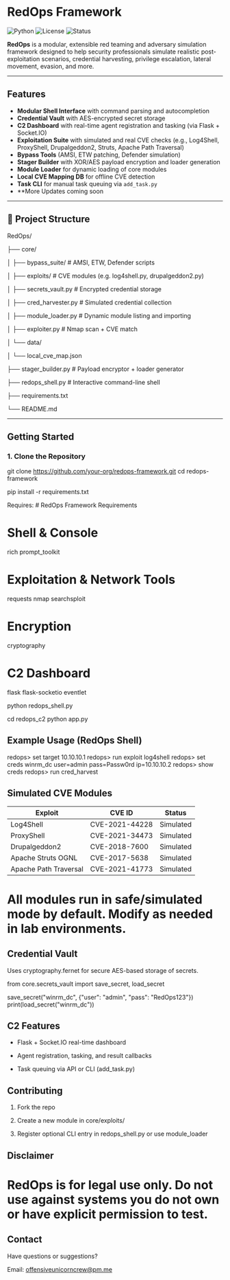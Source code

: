 # RedOps Framework

![Python](https://img.shields.io/badge/python-3.8%2B-blue)
![License](https://img.shields.io/badge/license-MIT-lightgrey)
![Status](https://img.shields.io/badge/build-stable-green)

**RedOps** is a modular, extensible red teaming and adversary simulation framework designed to help security professionals simulate realistic post-exploitation scenarios, credential harvesting, privilege escalation, lateral movement, evasion, and more.

---

## Features

-  **Modular Shell Interface** with command parsing and autocompletion
-  **Credential Vault** with AES-encrypted secret storage
-  **C2 Dashboard** with real-time agent registration and tasking (via Flask + Socket.IO)
-  **Exploitation Suite** with simulated and real CVE checks (e.g., Log4Shell, ProxyShell, Drupalgeddon2, Struts, Apache Path Traversal)
-  **Bypass Tools** (AMSI, ETW patching, Defender simulation)
-  **Stager Builder** with XOR/AES payload encryption and loader generation
-  **Module Loader** for dynamic loading of core modules
-  **Local CVE Mapping DB** for offline CVE detection
-  **Task CLI** for manual task queuing via `add_task.py`
-  **More Updates coming soon

---

## 📁 Project Structure

RedOps/

├── core/

│ ├── bypass_suite/ # AMSI, ETW, Defender scripts

│ ├── exploits/ # CVE modules (e.g. log4shell.py, drupalgeddon2.py)

│ ├── secrets_vault.py # Encrypted credential storage

│ ├── cred_harvester.py # Simulated credential collection

│ ├── module_loader.py # Dynamic module listing and importing

│ ├── exploiter.py # Nmap scan + CVE match

│ └── data/

│ └── local_cve_map.json

├── stager_builder.py # Payload encryptor + loader generator

├── redops_shell.py # Interactive command-line shell

├── requirements.txt

└── README.md


---

## Getting Started

### 1. Clone the Repository

git clone https://github.com/your-org/redops-framework.git
cd redops-framework

pip install -r requirements.txt

Requires: # RedOps Framework Requirements

# Shell & Console
rich
prompt_toolkit

# Exploitation & Network Tools
requests
nmap
searchsploit

# Encryption
cryptography

# C2 Dashboard
flask
flask-socketio
eventlet

python redops_shell.py

cd redops_c2
python app.py

## Example Usage (RedOps Shell)

redops> set target 10.10.10.1
redops> run exploit log4shell
redops> set creds winrm_dc user=admin pass=Passw0rd ip=10.10.10.2
redops> show creds
redops> run cred_harvest

## Simulated CVE Modules

| Exploit               | CVE ID         | Status    |
| --------------------- | -------------- | ----------|
| Log4Shell             | CVE-2021-44228 | Simulated |
| ProxyShell            | CVE-2021-34473 | Simulated |
| Drupalgeddon2         | CVE-2018-7600  | Simulated |
| Apache Struts OGNL    | CVE-2017-5638  | Simulated |
| Apache Path Traversal | CVE-2021-41773 | Simulated |

# All modules run in safe/simulated mode by default. Modify as needed in lab environments.

## Credential Vault

Uses cryptography.fernet for secure AES-based storage of secrets.

from core.secrets_vault import save_secret, load_secret

save_secret("winrm_dc", {"user": "admin", "pass": "RedOps123"})
print(load_secret("winrm_dc"))

## C2 Features

- Flask + Socket.IO real-time dashboard

- Agent registration, tasking, and result callbacks

- Task queuing via API or CLI (add_task.py)

## Contributing

1. Fork the repo

2. Create a new module in core/exploits/

3. Register optional CLI entry in redops_shell.py or use module_loader

## Disclaimer

# RedOps is for legal use only. Do not use against systems you do not own or have explicit permission to test.

## Contact

Have questions or suggestions?

Email: offensiveunicorncrew@pm.me


